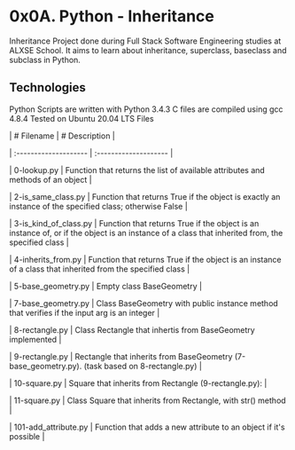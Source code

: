 # 0x0A. Python - Inheritance
Inheritance
Project done during Full Stack Software Engineering studies at ALXSE School. It aims to learn about inheritance, superclass, baseclass and subclass in Python.

##  Technologies
Python Scripts are written with Python 3.4.3
C files are compiled using gcc 4.8.4
Tested on Ubuntu 20.04 LTS
Files



| # Filename |	# Description |

| :-------------------- | :-------------------- |

| 0-lookup.py	          | Function that returns the list of available attributes and methods of an object | 

| 2-is_same_class.py	  | Function that returns True if the object is exactly an instance of the specified class; otherwise False |

| 3-is_kind_of_class.py |	Function that returns True if the object is an instance of, or if the object is an instance of a class that inherited from, the specified class |

| 4-inherits_from.py    |	Function that returns True if the object is an instance of a class that inherited from the specified class |

| 5-base_geometry.py    |	Empty class BaseGeometry |

| 7-base_geometry.py	  | Class BaseGeometry with public instance method that verifies if the input arg is an integer |

| 8-rectangle.py        |	Class Rectangle that inhertis from BaseGeometry implemented |

| 9-rectangle.py        | Rectangle that inherits from BaseGeometry (7-base_geometry.py). (task based on 8-rectangle.py) |

| 10-square.py          | Square that inherits from Rectangle (9-rectangle.py): |


| 11-square.py          |	Class Square that inherits from Rectangle, with str() method |

| 101-add_attribute.py  |	Function that adds a new attribute to an object if it's possible |
